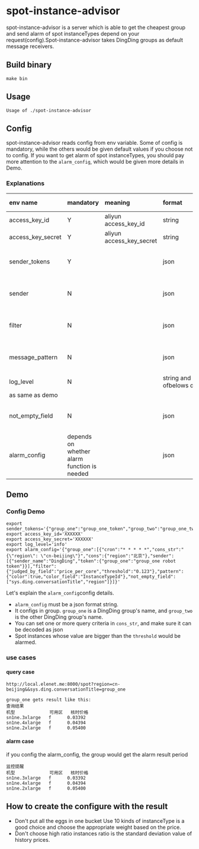 # spot-instance-advisor
spot-instance-advisor is a server which is able to get the cheapest group and send alarm of spot instanceTypes depend on your request(config).Spot-instance-advisor takes DingDing groups as default message receivers.

## Build binary    
```$xslt
make bin 
```

## Usage 
```$xslt
Usage of ./spot-instance-advisor
```
## Config
spot-instance-advisor reads config from env variable. Some of config is mandatory, while the others would be given default values if you choose not to config. If you want to get alarm of spot instanceTypes, you should pay more attention to the ```alarm_config```, which would be given more details in Demo. 

### Explanations
| env name | mandatory | meaning | format | demo | default value |
| :--- | :--- | :--- | :--- | :--- | :--- |
| access_key_id | Y | aliyun access_key_id  | string |  |  |
| access_key_secret | Y | aliyun access_key_secret | string |  |  |
| sender_tokens | Y |  | json | sender_tokens='{"group_one":"token_one","group_two":"token_two"}' | as same as demo |
| sender | N |  | json | sende='{"sender_name":"DingDing","threshold":"0.1"}' | as same as demo |
| filter | N |  | json | filter='{"filter":"price_per_core","threshold":"0.1"}' | as same as demo |
| message_pattern | N |  | json | pattern='{"color":true,"color_field":"price_per_core"}' | as same as demo |
| log_level | N |  | string and must be one ofbelows debug/info/warning/error/fatal/panic | log_level='warning' | 
as same as demo |
| not_empty_field | N |  | json | not_empty_field="["sys.ding.conversationTitle","region"]" | as same as demo |
| alarm_config | depends on whether alarm function is needed |  | json | see demo |  |

## Demo 
### Config Demo
```
export sender_tokens='{"group_one":"group_one_token","group_two":"group_one_two"}'
export access_key_id='XXXXXX'
export access_key_secret='XXXXXX'
export log_level='info'
export alarm_config='{"group_one":[{"cron":"* * * * *","cons_str":"{\"region\": \"cn-beijing\"}","cons":{"region":"北京"},"sender":[{"sender_name":"DingDing","token":{"group_one":"group_one robot token"}}],"filter":{"judged_by_field":"price_per_core","threshold":"0.123"},"pattern":{"color":true,"color_field":"InstanceTypeId"},"not_empty_field":["sys.ding.conversationTitle","region"]}]}'
```

Let's explain the ```alarm_config```config details.
* ```alarm_config``` must be a json format string. 
* It configs in group. ```group_one``` is a DingDing group's name, and ```group_two``` is the other DingDing group's name.
* You can set one or more query criteria in ```cons_str```, and make sure it can be decoded as json
* Spot instances whose value are bigger than the ```threshold``` would be alarmed.

### use cases
#### query case
```
http://local.elenet.me:8000/spot?region=cn-beijing&&sys.ding.conversationTitle=group_one
```

```
group_one gets result like this:
查询结果
机型       	   可用区   核时价格
sn1ne.3xlarge   f      0.03392
sn1ne.4xlarge	f	   0.04394
sn1ne.2xlarge	f	   0.05400
```

#### alarm case
if you config the alarm_config, the group would get the alarm result period
```
监控提醒
机型       	   可用区   核时价格
sn1ne.3xlarge   f      0.03392
sn1ne.4xlarge	f	   0.04394
sn1ne.2xlarge	f	   0.05400
```


## How to create the configure with the result 
* Don't put all the eggs in one bucket
Use 10 kinds of instanceType is a good choice and choose the appropriate weight based on the price.
* Don't choose high ratio instances 
ratio is the standard deviation value of history prices. 
